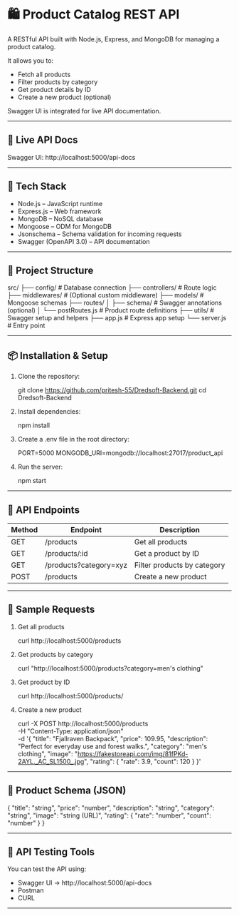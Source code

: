 # 🛍️ Product Catalog REST API

A RESTful API built with Node.js, Express, and MongoDB for managing a product catalog.

It allows you to:
- Fetch all products
- Filter products by category
- Get product details by ID
- Create a new product (optional)

Swagger UI is integrated for live API documentation.

---

## 🚀 Live API Docs

Swagger UI: http://localhost:5000/api-docs

---

## 🧰 Tech Stack

- Node.js – JavaScript runtime
- Express.js – Web framework
- MongoDB – NoSQL database
- Mongoose – ODM for MongoDB
- Jsonschema – Schema validation for incoming requests
- Swagger (OpenAPI 3.0) – API documentation

---

## 📂 Project Structure

src/
├── config/             # Database connection
├── controllers/        # Route logic
├── middlewares/        # (Optional custom middleware)
├── models/             # Mongoose schemas
├── routes/
│   ├── schema/         # Swagger annotations (optional)
│   └── postRoutes.js   # Product route definitions
├── utils/              # Swagger setup and helpers
├── app.js              # Express app setup
└── server.js           # Entry point

---

## 📦 Installation & Setup

1. Clone the repository:

   git clone https://github.com/pritesh-55/Dredsoft-Backend.git
   cd Dredsoft-Backend

2. Install dependencies:

   npm install

3. Create a .env file in the root directory:

   PORT=5000
   MONGODB_URI=mongodb://localhost:27017/product_api

4. Run the server:

   npm start

---

## 📂 API Endpoints

Method | Endpoint              | Description
-------|------------------------|---------------------------------------
GET    | /products              | Get all products
GET    | /products/:id          | Get a product by ID
GET    | /products?category=xyz | Filter products by category
POST   | /products              | Create a new product

---

## 📘 Sample Requests

1. Get all products

   curl http://localhost:5000/products

2. Get products by category

   curl "http://localhost:5000/products?category=men's clothing"

3. Get product by ID

   curl http://localhost:5000/products/<productId>

4. Create a new product

   curl -X POST http://localhost:5000/products \
     -H "Content-Type: application/json" \
     -d '{
       "title": "Fjallraven Backpack",
       "price": 109.95,
       "description": "Perfect for everyday use and forest walks.",
       "category": "men's clothing",
       "image": "https://fakestoreapi.com/img/81fPKd-2AYL._AC_SL1500_.jpg",
       "rating": {
         "rate": 3.9,
         "count": 120
       }
     }'

---

## 🧾 Product Schema (JSON)

{
  "title": "string",
  "price": "number",
  "description": "string",
  "category": "string",
  "image": "string (URL)",
  "rating": {
    "rate": "number",
    "count": "number"
  }
}

---

## 🧪 API Testing Tools

You can test the API using:

- Swagger UI → http://localhost:5000/api-docs
- Postman
- CURL

---
